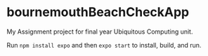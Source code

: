 # bournemouthBeachCheckApp
My Assignment project for final year Ubiquitous Computing unit.

Run `npm install expo` and then `expo start` to install, build, and run.
